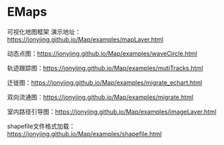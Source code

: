 # EMaps
可视化地图框架
演示地址：https://jonyjing.github.io/Map/examples/mapLayer.html

动态点图：https://jonyjing.github.io/Map/examples/waveCircle.html

轨迹跟踪图：https://jonyjing.github.io/Map/examples/mutiTracks.html

迁徙图：https://jonyjing.github.io/Map/examples/migrate_echart.html

双向流通图：https://jonyjing.github.io/Map/examples/migrate.html

室内路径引导图：https://jonyjing.github.io/Map/examples/imageLayer.html

shapefile文件格式加载：https://jonyjing.github.io/Map/examples/shapefile.html
